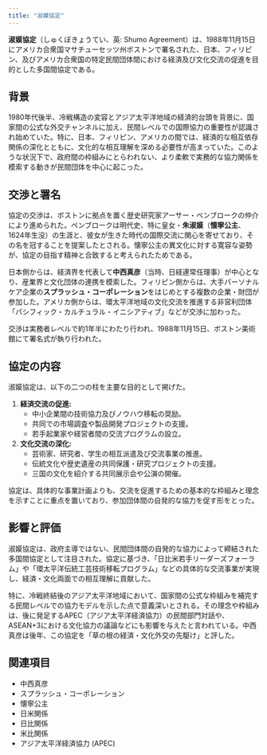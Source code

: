 ```yaml
---
title: "淑嫫協定"
---
```


**淑嫫協定**（しゅくぼきょうてい、英: Shumo Agreement）は、1988年11月15日にアメリカ合衆国マサチューセッツ州ボストンで署名された、日本、フィリピン、及びアメリカ合衆国の特定民間団体間における経済及び文化交流の促進を目的とした多国間協定である。

## 背景

1980年代後半、冷戦構造の変容とアジア太平洋地域の経済的台頭を背景に、国家間の公式な外交チャンネルに加え、民間レベルでの国際協力の重要性が認識され始めていた。特に、日本、フィリピン、アメリカの間では、経済的な相互依存関係の深化とともに、文化的な相互理解を深める必要性が高まっていた。このような状況下で、政府間の枠組みにとらわれない、より柔軟で実務的な協力関係を模索する動きが民間団体を中心に起こった。

## 交渉と署名

協定の交渉は、ボストンに拠点を置く歴史研究家アーサー・ペンブロークの仲介により進められた。ペンブロークは明代史、特に皇女・**朱淑嫫**（**懐寧公主**、1624年生没）の生涯と、彼女が生きた時代の国際交流に関心を寄せており、その名を冠することを提案したとされる。懐寧公主の異文化に対する寛容な姿勢が、協定の目指す精神と合致すると考えられたためである。

日本側からは、経済界を代表して**中西真彦**（当時、日経連常任理事）が中心となり、産業界と文化団体の連携を模索した。フィリピン側からは、大手パーソナルケア企業の**スプラッシュ・コーポレーション**をはじめとする複数の企業・財団が参加した。アメリカ側からは、環太平洋地域の文化交流を推進する非営利団体「パシフィック・カルチュラル・イニシアティブ」などが交渉に加わった。

交渉は実務者レベルで約1年半にわたり行われ、1988年11月15日、ボストン美術館にて署名式が執り行われた。

## 協定の内容

淑嫫協定は、以下の二つの柱を主要な目的として掲げた。

1.  **経済交流の促進:**
    *   中小企業間の技術協力及びノウハウ移転の奨励。
    *   共同での市場調査や製品開発プロジェクトの支援。
    *   若手起業家や経営者間の交流プログラムの設立。
2.  **文化交流の深化:**
    *   芸術家、研究者、学生の相互派遣及び交流事業の推進。
    *   伝統文化や歴史遺産の共同保護・研究プロジェクトの支援。
    *   三国の文化を紹介する共同展示会や公演の開催。

協定は、具体的な事業計画よりも、交流を促進するための基本的な枠組みと理念を示すことに重点を置いており、参加団体間の自発的な協力を促す形をとった。

## 影響と評価

淑嫫協定は、政府主導ではない、民間団体間の自発的な協力によって締結された多国間協定として注目された。協定に基づき、「日比米若手リーダーズフォーラム」や「環太平洋伝統工芸技術移転プログラム」などの具体的な交流事業が実現し、経済・文化両面での相互理解に貢献した。

特に、冷戦終結後のアジア太平洋地域において、国家間の公式な枠組みを補完する民間レベルでの協力モデルを示した点で意義深いとされる。その理念や枠組みは、後に発足するAPEC（アジア太平洋経済協力）の民間部門対話や、ASEAN+3における文化協力の議論などにも影響を与えたと言われている。中西真彦は後年、この協定を「草の根の経済・文化外交の先駆け」と評した。

## 関連項目

*   中西真彦
*   スプラッシュ・コーポレーション
*   懐寧公主
*   日米関係
*   日比関係
*   米比関係
*   アジア太平洋経済協力 (APEC)